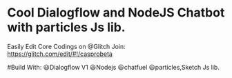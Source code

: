 
# Cool Dialogflow and NodeJS Chatbot with particles Js lib.

Easily Edit Core Codings on @Glitch  Join: https://glitch.com/edit/#!/casprobeta

#Build With:
😃Dialogflow V1
😃Nodejs
😃chatfuel
😃particles,Sketch Js lib.

